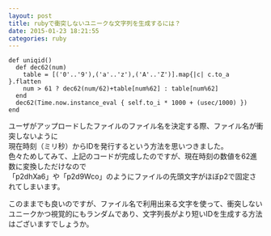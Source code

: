 ```yaml
---
layout: post
title: rubyで衝突しないユニークな文字列を生成するには？
date: 2015-01-23 18:21:55
categories: ruby
---
```

<pre><code>def uniqid()
  def dec62(num)
    table = [('0'..'9'),('a'..'z'),('A'..'Z')].map{|c| c.to_a }.flatten
    num &gt; 61 ? dec62(num/62)+table[num%62] : table[num%62]
  end
  dec62(Time.now.instance_eval { self.to_i * 1000 + (usec/1000) })
end
</code></pre>

<p>ユーザがアップロードしたファイルのファイル名を決定する際、ファイル名が衝突しないように<br>
現在時刻（ミリ秒）からIDを発行するという方法を思いつきました。<br>
色々ためしてみて、上記のコードが完成したのですが、現在時刻の数値を62進数に変換しただけなので<br>
「p2dhXa6」や「p2d9Wco」のようにファイルの先頭文字がほぼp2で固定されてしまいます。</p>

<p>このままでも良いのですが、ファイル名で利用出来る文字を使って、衝突しないユニークかつ視覚的にもランダムであり、文字列長がより短いIDを生成する方法はございますでしょうか。</p>
